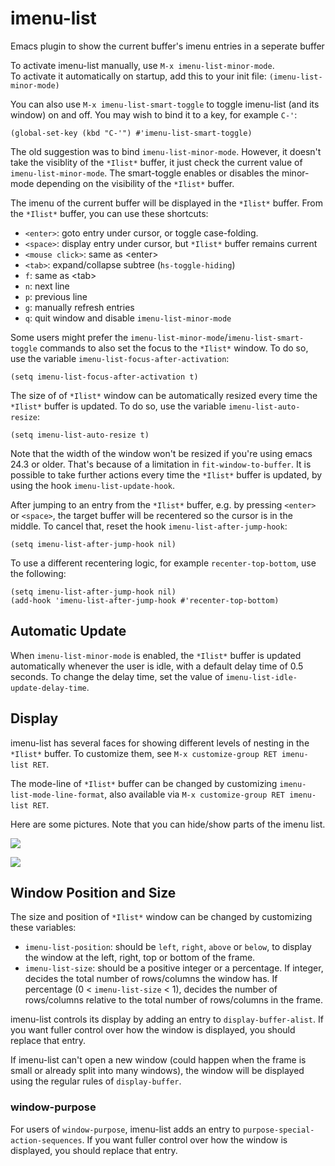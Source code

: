 # imenu-list
Emacs plugin to show the current buffer's imenu entries in a seperate buffer

To activate imenu-list manually, use `M-x imenu-list-minor-mode`.  
To activate it automatically on startup, add this to your init file:
`(imenu-list-minor-mode)`

You can also use `M-x imenu-list-smart-toggle` to toggle imenu-list (and its window) on and off.
You may wish to bind it to a key, for example `C-'`:
```elisp
(global-set-key (kbd "C-'") #'imenu-list-smart-toggle)
```
The old suggestion was to bind `imenu-list-minor-mode`. However, it doesn't take the visiblity of the `*Ilist*` buffer, it just check the current value of `imenu-list-minor-mode`. The smart-toggle enables or disables the minor-mode depending on the visibility of the `*Ilist*` buffer.

The imenu of the current buffer will be displayed in the `*Ilist*` buffer. From the `*Ilist*` buffer, you can use these shortcuts:  
- `<enter>`: goto entry under cursor, or toggle case-folding.  
- `<space>`: display entry under cursor, but `*Ilist*` buffer remains current  
- `<mouse click>`: same as \<enter\>  
- `<tab>`: expand/collapse subtree (`hs-toggle-hiding`)  
- `f`: same as \<tab\>  
- `n`: next line  
- `p`: previous line  
- `g`: manually refresh entries  
- `q`: quit window and disable `imenu-list-minor-mode`  

Some users might prefer the `imenu-list-minor-mode`/`imenu-list-smart-toggle` commands to also set the focus to the `*Ilist*` window.
To do so, use the variable `imenu-list-focus-after-activation`:
```elisp
(setq imenu-list-focus-after-activation t)
```

The size of of `*Ilist*` window can be automatically resized every time the `*Ilist*` buffer is
updated. To do so, use the variable `imenu-list-auto-resize`:
```elisp
(setq imenu-list-auto-resize t)
```
Note that the width of the window won't be resized if you're using emacs 24.3 or older.
That's because of a limitation in `fit-window-to-buffer`.
It is possible to take further actions every time the `*Ilist*` buffer is updated, by using
the hook `imenu-list-update-hook`.

After jumping to an entry from the `*Ilist*` buffer, e.g. by pressing `<enter>` or `<space>`, the target buffer will be recentered so the cursor is in the middle. To cancel that, reset the hook `imenu-list-after-jump-hook`:

```elisp
(setq imenu-list-after-jump-hook nil)
```

To use a different recentering logic, for example `recenter-top-bottom`, use the following:

```elisp
(setq imenu-list-after-jump-hook nil)
(add-hook 'imenu-list-after-jump-hook #'recenter-top-bottom)
```

## Automatic Update

When `imenu-list-minor-mode` is enabled, the `*Ilist*` buffer is updated automatically whenever the user is idle, with a default delay time of 0.5 seconds. To change the delay time, set the value of `imenu-list-idle-update-delay-time`.

## Display
imenu-list has several faces for showing different levels of nesting in the `*Ilist*` buffer. To customize them, see `M-x customize-group RET imenu-list RET`.

The mode-line of `*Ilist*` buffer can be changed by customizing `imenu-list-mode-line-format`, also available via `M-x customize-group RET imenu-list RET`.

Here are some pictures. Note that you can hide/show parts of the imenu list.

![](https://github.com/bmag/imenu-list/blob/master/images/imenu-list-light.png)

![](https://github.com/bmag/imenu-list/blob/master/images/imenu-list-dark.png)

## Window Position and Size
The size and position of `*Ilist*` window can be changed by customizing these variables:
- `imenu-list-position`: should be `left`, `right`, `above` or `below`, to display the window
at the left, right, top or bottom of the frame.
- `imenu-list-size`: should be a positive integer or a percentage. If integer, decides the total
number of rows/columns the window has. If percentage (0 < `imenu-list-size` < 1), decides the
number of rows/columns relative to the total number of rows/columns in the frame.

imenu-list controls its display by adding an entry to `display-buffer-alist`. If you want
fuller control over how the window is displayed, you should replace that entry.

If imenu-list can't open a new window (could happen when the frame is small or already split into many windows),
the window will be displayed using the regular rules of `display-buffer`.

### window-purpose
For users of `window-purpose`, imenu-list adds an entry to `purpose-special-action-sequences`.
If you want fuller control over how the window is displayed, you should replace that entry.
